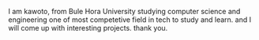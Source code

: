 I am kawoto, from Bule Hora University studying computer science and engineering
one of most competetive field in tech to study and learn.
and I will come up with interesting projects. thank you.
